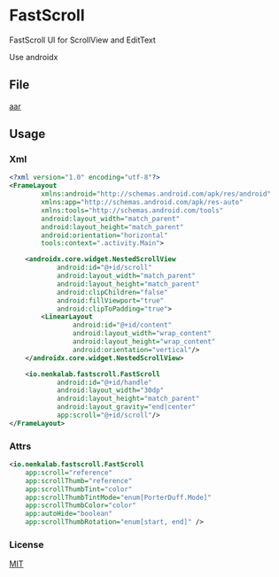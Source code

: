 # FastScroll 

FastScroll UI for ScrollView and EditText

Use androidx

## File
[aar](https://github.com/NenkaLab/FastScroll/raw/master/FastScroll.aar)

## Usage

### Xml
```xml
<?xml version="1.0" encoding="utf-8"?>
<FrameLayout
        xmlns:android="http://schemas.android.com/apk/res/android"
        xmlns:app="http://schemas.android.com/apk/res-auto"
        xmlns:tools="http://schemas.android.com/tools"
        android:layout_width="match_parent"
        android:layout_height="match_parent"
        android:orientation="horizontal"
        tools:context=".activity.Main">

    <androidx.core.widget.NestedScrollView
            android:id="@+id/scroll"
            android:layout_width="match_parent"
            android:layout_height="match_parent"
            android:clipChildren="false"
            android:fillViewport="true"
            android:clipToPadding="true">
        <LinearLayout
                android:id="@+id/content"
                android:layout_width="wrap_content"
                android:layout_height="wrap_content"
                android:orientation="vertical"/>
    </androidx.core.widget.NestedScrollView>

    <io.nenkalab.fastscroll.FastScroll
            android:id="@+id/handle"
            android:layout_width="30dp"
            android:layout_height="match_parent"
            android:layout_gravity="end|center"
            app:scroll="@+id/scroll"/>
</FrameLayout>
```

### Attrs
```xml
<io.nenkalab.fastscroll.FastScroll
    app:scroll="reference"
    app:scrollThumb="reference"
    app:scrollThumbTint="color"
    app:scrollThumbTintMode="enum[PorterDuff.Mode]"
    app:scrollThumbColor="color"
    app:autoHide="boolean"
    app:scrollThumbRotation="enum[start, end]" />
```

### License

[MIT](https://github.com/NenkaLab/FastScroll/blob/master/LICENSE)
